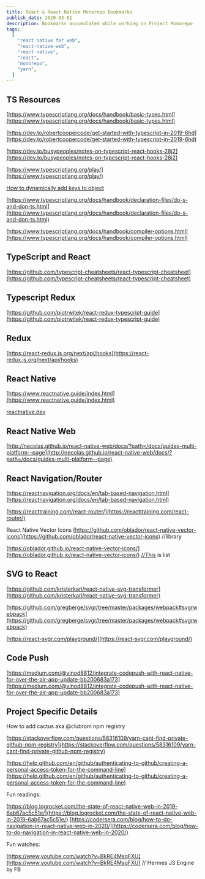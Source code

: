 ```yaml
---
title: React & React Native Monorepo Bookmarks
publish_date: 2020-03-01
description: Bookmarks accumulated while working on Project Monorepo
tags:
  [
    "react native for web",
    "react-native-web",
    "react native",
    "react",
    "monorepo",
    "yarn",
  ]
---
```


## TS Resources

[https://www.typescriptlang.org/docs/handbook/basic-types.html](https://www.typescriptlang.org/docs/handbook/basic-types.html)

[https://dev.to/robertcoopercode/get-started-with-typescript-in-2019-6hd](https://dev.to/robertcoopercode/get-started-with-typescript-in-2019-6hd)

[https://dev.to/busypeoples/notes-on-typescript-react-hooks-28j2](https://dev.to/busypeoples/notes-on-typescript-react-hooks-28j2)

[https://www.typescriptlang.org/play/](https://www.typescriptlang.org/play/)

[How to dynamically add keys to object](<[https://stackoverflow.com/questions/12710905/how-do-i-dynamically-assign-properties-to-an-object-in-typescript](https://stackoverflow.com/questions/12710905/how-do-i-dynamically-assign-properties-to-an-object-in-typescript)>)

[https://www.typescriptlang.org/docs/handbook/declaration-files/do-s-and-don-ts.html](https://www.typescriptlang.org/docs/handbook/declaration-files/do-s-and-don-ts.html)

[https://www.typescriptlang.org/docs/handbook/compiler-options.html](https://www.typescriptlang.org/docs/handbook/compiler-options.html)

## TypeScript and React

[https://github.com/typescript-cheatsheets/react-typescript-cheatsheet](https://github.com/typescript-cheatsheets/react-typescript-cheatsheet)

## Typescript Redux

[https://github.com/piotrwitek/react-redux-typescript-guide](https://github.com/piotrwitek/react-redux-typescript-guide)

## Redux

[https://react-redux.js.org/next/api/hooks](https://react-redux.js.org/next/api/hooks)

## React Native

[https://www.reactnative.guide/index.html](https://www.reactnative.guide/index.html)

[reactnative.dev](reactnative.dev)

## React Native Web

[http://necolas.github.io/react-native-web/docs/?path=/docs/guides-multi-platform--page](http://necolas.github.io/react-native-web/docs/?path=/docs/guides-multi-platform--page)

## React Navigation/Router

[https://reactnavigation.org/docs/en/tab-based-navigation.html](https://reactnavigation.org/docs/en/tab-based-navigation.html)

[https://reacttraining.com/react-router/](https://reacttraining.com/react-router/)

React Native Vector Icons
[https://github.com/oblador/react-native-vector-icons](https://github.com/oblador/react-native-vector-icons) //library

[https://oblador.github.io/react-native-vector-icons/](https://oblador.github.io/react-native-vector-icons/) [//This](//this) is list

## SVG to React

[https://github.com/kristerkari/react-native-svg-transformer](https://github.com/kristerkari/react-native-svg-transformer)

[https://github.com/gregberge/svgr/tree/master/packages/webpack#svgrwebpack](https://github.com/gregberge/svgr/tree/master/packages/webpack#svgrwebpack)

[https://react-svgr.com/playground/](https://react-svgr.com/playground/)

## Code Push

[https://medium.com/@vinod8812/integrate-codepush-with-react-native-for-over-the-air-app-update-bb200683a173](https://medium.com/@vinod8812/integrate-codepush-with-react-native-for-over-the-air-app-update-bb200683a173)

## Project Specific Details

How to add cactus aka @clubrom npm registry

[https://stackoverflow.com/questions/58316109/yarn-cant-find-private-github-npm-registry](https://stackoverflow.com/questions/58316109/yarn-cant-find-private-github-npm-registry)

[https://help.github.com/en/github/authenticating-to-github/creating-a-personal-access-token-for-the-command-line](https://help.github.com/en/github/authenticating-to-github/creating-a-personal-access-token-for-the-command-line)

Fun readings:

[https://blog.logrocket.com/the-state-of-react-native-web-in-2019-6ab67ac5c51e/](https://blog.logrocket.com/the-state-of-react-native-web-in-2019-6ab67ac5c51e/)
[https://codersera.com/blog/how-to-do-navigation-in-react-native-web-in-2020/](https://codersera.com/blog/how-to-do-navigation-in-react-native-web-in-2020/)

Fun watches:

[https://www.youtube.com/watch?v=BkRE4MsqFXU](https://www.youtube.com/watch?v=BkRE4MsqFXU) // Hermes JS Engine by FB
